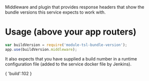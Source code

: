 Middleware and plugin that provides response headers that show the bundle versions this service expects to work with.

# Usage (above your app routers)
```js
var buildVersion = require('module-tsl-bundle-version');
app.use(buildVersion.middleware);

```

It also expects that you have supplied a build number in a runtime configuration file (added to the service docker file by Jenkins).

{
 'build':102
}
